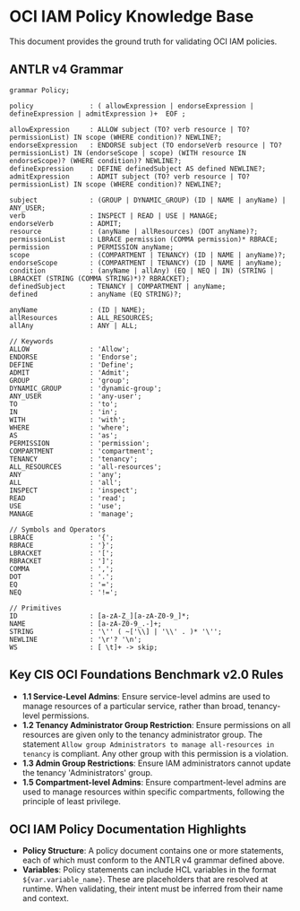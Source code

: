 # OCI IAM Policy Knowledge Base

This document provides the ground truth for validating OCI IAM policies.

## ANTLR v4 Grammar

```antlr
grammar Policy;

policy              : ( allowExpression | endorseExpression | defineExpression | admitExpression )+  EOF ;

allowExpression     : ALLOW subject (TO? verb resource | TO? permissionList) IN scope (WHERE condition)? NEWLINE?;
endorseExpression   : ENDORSE subject (TO endorseVerb resource | TO? permissionList) IN (endorseScope | scope) (WITH resource IN endorseScope)? (WHERE condition)? NEWLINE?;
defineExpression    : DEFINE definedSubject AS defined NEWLINE?;
admitExpression     : ADMIT subject (TO? verb resource | TO? permissionList) IN scope (WHERE condition)? NEWLINE?;

subject             : (GROUP | DYNAMIC_GROUP) (ID | NAME | anyName) | ANY_USER;
verb                : INSPECT | READ | USE | MANAGE;
endorseVerb         : ADMIT;
resource            : (anyName | allResources) (DOT anyName)?;
permissionList      : LBRACE permission (COMMA permission)* RBRACE;
permission          : PERMISSION anyName;
scope               : (COMPARTMENT | TENANCY) (ID | NAME | anyName)?;
endorseScope        : (COMPARTMENT | TENANCY) (ID | NAME | anyName);
condition           : (anyName | allAny) (EQ | NEQ | IN) (STRING | LBRACKET (STRING (COMMA STRING)*)? RBRACKET);
definedSubject      : TENANCY | COMPARTMENT | anyName;
defined             : anyName (EQ STRING)?;

anyName             : (ID | NAME);
allResources        : ALL_RESOURCES;
allAny              : ANY | ALL;

// Keywords
ALLOW               : 'Allow';
ENDORSE             : 'Endorse';
DEFINE              : 'Define';
ADMIT               : 'Admit';
GROUP               : 'group';
DYNAMIC_GROUP       : 'dynamic-group';
ANY_USER            : 'any-user';
TO                  : 'to';
IN                  : 'in';
WITH                : 'with';
WHERE               : 'where';
AS                  : 'as';
PERMISSION          : 'permission';
COMPARTMENT         : 'compartment';
TENANCY             : 'tenancy';
ALL_RESOURCES       : 'all-resources';
ANY                 : 'any';
ALL                 : 'all';
INSPECT             : 'inspect';
READ                : 'read';
USE                 : 'use';
MANAGE              : 'manage';

// Symbols and Operators
LBRACE              : '{';
RBRACE              : '}';
LBRACKET            : '[';
RBRACKET            : ']';
COMMA               : ',';
DOT                 : '.';
EQ                  : '=';
NEQ                 : '!=';

// Primitives
ID                  : [a-zA-Z_][a-zA-Z0-9_]*;
NAME                : [a-zA-Z0-9_.-]+;
STRING              : '\'' ( ~['\\] | '\\' . )* '\'';
NEWLINE             : '\r'? '\n';
WS                  : [ \t]+ -> skip;
```

## Key CIS OCI Foundations Benchmark v2.0 Rules

- **1.1 Service-Level Admins**: Ensure service-level admins are used to manage resources of a particular service, rather than broad, tenancy-level permissions.
- **1.2 Tenancy Administrator Group Restriction**: Ensure permissions on all resources are given only to the tenancy administrator group. The statement `Allow group Administrators to manage all-resources in tenancy` is compliant. Any other group with this permission is a violation.
- **1.3 Admin Group Restrictions**: Ensure IAM administrators cannot update the tenancy 'Administrators' group.
- **1.5 Compartment-level Admins**: Ensure compartment-level admins are used to manage resources within specific compartments, following the principle of least privilege.

## OCI IAM Policy Documentation Highlights

- **Policy Structure**: A policy document contains one or more statements, each of which must conform to the ANTLR v4 grammar defined above.
- **Variables**: Policy statements can include HCL variables in the format `${var.variable_name}`. These are placeholders that are resolved at runtime. When validating, their intent must be inferred from their name and context.